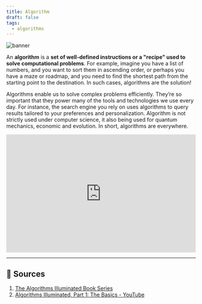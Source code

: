 ```yaml
---
title: Algorithm
draft: false
tags:
  - algorithms
---
```


![banner](https://images.unsplash.com/photo-1453733190371-0a9bedd82893?w=500&auto=format&fit=crop&q=60&ixlib=rb-4.0.3&ixid=M3wxMjA3fDB8MHxzZWFyY2h8MTV8fG1hdGh8ZW58MHx8MHx8fDA%3D)

An **algorithm** is a **set of well-defined instructions or a "recipe" used to solve computational problems**. For example, imagine you have a list of numbers, and you want to sort them in ascending order, or perhaps you have a maze or roadmap, and you need to find the shortest path from the starting point to the destination. In such cases, algorithms are the solution!

Algorithms enable us to solve complex problems efficiently. They’re so important that they power many of the tools and technologies we use every day. For instance, the search engine you rely on uses algorithms to query results tailored to your preferences and personalization. Algorithm is not strictly used under computer science, it also being used for quantum mechanics, economic and evolution. In short, algorithms are everywhere.

<div style="display: flex; justify-content: center; align-items: center;">
  <iframe width="560" height="315" src="https://www.youtube.com/embed/videoseries?si=QCHtOVVxAgcYX0v9&amp;list=PLEGCF-WLh2RLHqXx6-GZr_w7LgqKDXxN_" title="YouTube video player" frameborder="0" allow="accelerometer; autoplay; clipboard-write; encrypted-media; gyroscope; picture-in-picture; web-share" referrerpolicy="strict-origin-when-cross-origin" allowfullscreen></iframe>
</div>

---

## 🔗 Sources

1. [The Algorithms Illuminated Book Series](https://algorithmsilluminated.org/)
2. [Algorithms Illuminated, Part 1: The Basics - YouTube](https://youtube.com/playlist?list=PLEGCF-WLh2RLHqXx6-GZr_w7LgqKDXxN_&si=fhYuabMlQ4JXE6Wr)
